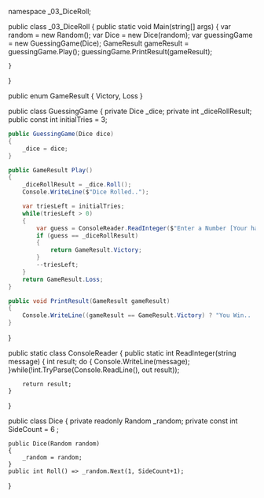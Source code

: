 namespace _03_DiceRoll;

public class _03_DiceRoll
{
public static void Main(string\[\] args)
{
var random = new Random();
var Dice = new Dice(random);
var guessingGame = new GuessingGame(Dice);
GameResult gameResult = guessingGame.Play();
guessingGame.PrintResult(gameResult);

```
}
```

}

public enum GameResult { Victory, Loss }

public class GuessingGame
{
private Dice _dice;
private int _diceRollResult;
public const int initialTries = 3;

```csharp
public GuessingGame(Dice dice)
{
    _dice = dice;
}

public GameResult Play()
{
    _diceRollResult = _dice.Roll();
    Console.WriteLine($"Dice Rolled..");

    var triesLeft = initialTries;
    while(triesLeft > 0)
    {
        var guess = ConsoleReader.ReadInteger($"Enter a Number [Your have {triesLeft} chance]: ");
        if (guess == _diceRollResult)
        {
            return GameResult.Victory;
        }
        --triesLeft;
    }
    return GameResult.Loss;
}

public void PrintResult(GameResult gameResult)
{
    Console.WriteLine((gameResult == GameResult.Victory) ? "You Win.. :)" : $"You Loss.. :(\nDice Rolled Number was {_diceRollResult}");        
}
```

}

public static class ConsoleReader
{
public static int ReadInteger(string message)
{
int result;
do
{
Console.WriteLine(message);
}while(!int.TryParse(Console.ReadLine(), out result));

```
    return result;
}
```

}

public class Dice
{
private readonly Random _random;
private const int SideCount = 6 ;

```
public Dice(Random random)
{
    _random = random;
}
public int Roll() => _random.Next(1, SideCount+1);
```

}



